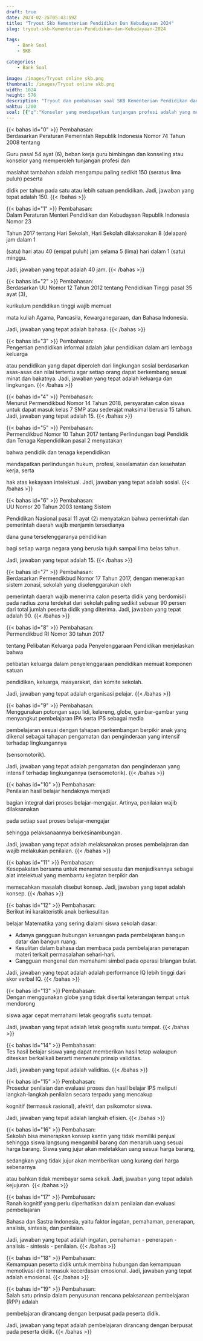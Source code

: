 ```yaml
---
draft: true
date: 2024-02-25T05:43:59Z
title: "Tryout Skb Kementerian Pendidikan Dan Kebudayaan 2024"
slug: tryout-skb-Kementerian-Pendidikan-dan-Kebudayaan-2024

tags:
    - Bank Soal
    - SKB

categories:
    - Bank Soal

image: /images/Tryout online skb.png
thumbnail: /images/Tryout online skb.png
width: 1024
height: 576
description: "Tryout dan pembahasan soal SKB Kementerian Pendidikan dan Kebudayaan 2024"
waktu: 1200
soal: [{"q":"Konselor yang mendapatkan tunjangan profesi adalah yang mengampu bimbingan dan konseling minimal ..... peserta didik setahun","options":["a. 150","b. 175","c. 200","d. 250","e. 275"],"correctIndex":0,"correctResponse":"jawaban benar","incorrectResponse":"jawaban salah"},{"q":"Dalam satu minggu, hari sekolah diselenggarakan selama ...... jam.","options":["a. 30","b. 35","c. 40","d. 45","e. 50"],"correctIndex":2,"correctResponse":"jawaban benar","incorrectResponse":"jawaban salah"},{"q":"Kurikulum pendidikan tinggi wajib memuat pendidikan ....","options":["a. Matematika","b. Ilmu Pengetahuan Alam","c. limu Pengetahuan Sosial","d. Bahasa","e. Sejarah"],"correctIndex":3,"correctResponse":"jawaban benar","incorrectResponse":"jawaban salah"},{"q":"Contoh konkret jalur pendidikan informal adalah .....","options":["a. Sekolah","b. Pramuka","c. Vokasi","d. Keluarga dan lingkungan","e. Ekstrakurikuler"],"correctIndex":3,"correctResponse":"jawaban benar","incorrectResponse":"jawaban salah"},{"q":"Seorang pelajar dapat diterima dikelas 7 SMP maksimal berusia ...... tahun","options":["a. 21","b. 19","c. 17","d. 15","e. 13"],"correctIndex":3,"correctResponse":"jawaban benar","incorrectResponse":"jawaban salah"},{"q":"Di bawah ini yang bukan merupakan jenis perlindungan terhadap pendidik dan tenaga kependidikan ialah perlindungan","options":["a. Hukum","b. Profesi","c. Keselamatan Kerja","d. Sosial","e. Hak atas kekayan intelektual"],"correctIndex":3,"correctResponse":"jawaban benar","incorrectResponse":"jawaban salah"},{"q":"Pemerintah menjamin ketersediaan dana untuk penyelenggaraan pendidikan bagi tiap warga negara yang berusia 7 sampai dengan ....... tahun.","options":["a. 21","b. 19","c. 17","d. 15","e. 13"],"correctIndex":3,"correctResponse":"jawaban benar","incorrectResponse":"jawaban salah"},{"q":"Menurut ketentuan sistem zonasi, sekolah yang diselenggarakan oleh pemerintah daerah wajib menerima calon peserta didik yang berdomisili pada radius terdekat dari sekolah paling sedikit sebanyak ...... persen","options":["a. 50","b. 60","c. 70","d. 80","e. 90"],"correctIndex":4,"correctResponse":"jawaban benar","incorrectResponse":"jawaban salah"},{"q":"Pelibatan keluarga dalam penyelenggaraan pendidikan memuat komponen-komponen di bawah ini, kecuali","options":["a. Satuan pendidikan","b. Komite sekolah","c. Keluarga","d. Masyarakat","e. Organisasi pelajar"],"correctIndex":4,"correctResponse":"jawaban benar","incorrectResponse":"jawaban salah"},{"q":"Salah satu metode belajar ialah menggunakan benda-benda di sekitar siswa, seperti globe, kapur tulis, kelereng, atau kartu bergambar yang berisi materi IPA atau IPS. Metode ini sesuai bagi anak yang perkembangan berpikirnya berada di tahap","options":["A. Pengamatan dan pengindraan yang intensif terhadap lingkungannya (sensomotorik)","B. Dominasi pengamatan yang bersifat egosentris"," C. Anak memahami hasil pengamatan se-suai interpretasinya sendiri (operasional egosentris)"," D. Anak memahami angka. Tetapi masih memakai objek yang bersifat konkret (operasional konkret)"," E Kemampuan mengoperasikan logika yang tidak terikat lagi dengan objek yang bersifat konkret (operasional formal)"],"correctIndex":0,"correctResponse":"jawaban benar","incorrectResponse":"jawaban salah"},{"q":"Penilaian hasil belajar hendaknya menjadi bagian integral dari proses pembelajaran. Ini berarti guru harus","options":["A. Melaksanakan proses pembelajaran","B. Melaksanakan proses pembelajaran dan boleh melakukan penilaian","C. Melaksanakan proses pembelajaran dan wajib melakukan penilaian","D. Melakukan penilaian tergantung pada kemampuan siswa","E. Melakukan penilaian hanya pada mata pelajaran utama saja"],"correctIndex":2,"correctResponse":"jawaban benar","incorrectResponse":"jawaban salah"},{"q":"Kesepakatan bersama untuk menamai sesuatu dan menjadikannya sebagai alat intelektual yang membantu kegiatan berpikir dan memecahkan masalah disebut ....","options":["A. Kesepakatan","B. Perumusan","C. Analogi","D. Pemahaman","E. Konsep"],"correctIndex":4,"correctResponse":"jawaban benar","incorrectResponse":"jawaban salah"},{"q":"Siswa sekolah dasar yang kesulitan mempelajari Matematika umumnya memiliki sejumlah karakteristik seperti di bawah ini, kecuall....","options":["A. Gangguan pemahaman simbol","B. Gangguan pembelajaran bangun datar","C. Gangguan pemahaman hubungan keruangan"," D. Kesulitan dalam bahasa dan membaca","E. Performance IQ lebih tinggi dari skor verbal IQ"],"correctIndex":4,"correctResponse":"jawaban benar","incorrectResponse":"jawaban salah"},{"q":"Guru dapat menggunakan globe yang tidak disertai keterangan tempat untuk mendorong siswa agar cepat memahami .....","options":["A. Peta persebaran populasi manusia","B. Letak geografis suatu tempat","C. Sumber daya alam potensial di suatu wilayah"," D. Ragam ras dan etnik di setiap negara","E. Jenis satwa endemik suatu daerah"],"correctIndex":1,"correctResponse":"jawaban benar","incorrectResponse":"jawaban salah"},{"q":"Tes hasil belajar siswa yang dapat memberikan hasil tetap walaupun diteskan berkali-kali berarti memenuhi prinsip....","options":["A. Transparansi","B. Akuntabilitas","C. Kapabilitas","D. Validitas","E. Imunitas"],"correctIndex":3,"correctResponse":"jawaban benar","incorrectResponse":"jawaban salah"},{"q":"Prosedur penilaian dan evaluasi proses dan hasil belajar IPS meliputi langkah-langkah penilaian secara terpadu di bawah ini, kecuali....","options":["A. Kognitif","B. Efisien","C. Afektif","D. Psikomotor siswa","E. Kemampuan rasional"],"correctIndex":1,"correctResponse":"jawaban benar","incorrectResponse":"jawaban salah"},{"q":"Sejumlah sekolah menerapkan konsep kantin yang tidak memiliki penjual sehingga siswa langsung mengambil barang dan menaruh uang sesuai harga barang. Kantin model ini mengajarkan nilai .....","options":["A. Kerajinan","B. Kemandirian","C. Toleransi","D. Kejujuran","E. Tenggang rasa"],"correctIndex":3,"correctResponse":"jawaban benar","incorrectResponse":"jawaban salah"},{"q":"Ranah kognitif yang perlu diperhatikan dalam penilaian dan evaluasi pembelajaran Bahasa dan Sastra Indonesia, yaitu ...","options":["A. Ingatan -  kemauan -  penerapan -  analisis -  sintesis -  dan penilaian","B. Ingatan -  pemahaman -  penerapan -  analisis -  sintesis -  dan penilaian","C. Ingatan -  pemahaman -  kemauan -  analisis -  sintesis -  dan penilaian","D. Minat -  pemahaman -  penerapan -  analisis -  sintesis -  dan penilaian","E. Minat -  ingatan -  sintesis -  kemauan -  kognitif -  dan pemahaman"],"correctIndex":1,"correctResponse":"jawaban benar","incorrectResponse":"jawaban salah"},{"q":"Kemampuan peserta didik untuk membina hubungan dan kemampuan memotivasi diri termasuk kecerdasan...","options":["A. Akademik","B. Sosial","C. Moral","D. Eksistensial","E. Emosional"],"correctIndex":4,"correctResponse":"jawaban benar","incorrectResponse":"jawaban salah"},{"q":"Salah satu prinsip dalam penyusunan rencana pelaksanaan pembelajaran (RPP) adalah","options":["A. Pembelajaran dirancang dengan berpusat pada peserta didik","B. RPP bersumber dari silabus","C. RPP dilandaskan pada kebutuhan lembaga pendidikan","D. Alokasi waktu sesuai dengan jadwal tiap satuan pendidikan","E. Bahan ajar berbasis kompetensi"],"correctIndex":0,"correctResponse":"jawaban benar","incorrectResponse":"jawaban salah"}]
---
```


{{< bahas id="0" >}} Pembahasan: <br>
Berdasarkan Peraturan Pemerintah Republik Indonesia Nomor 74 Tahun 2008 tentang

Guru pasal 54 ayat (6), beban kerja guru
bimbingan dan konseling atau konselor
yang memperoleh tunjangan profesi dan

maslahat tambahan adalah mengampu paling sedikit 150 (seratus lima puluh) peserta

didik per tahun pada satu atau lebih satuan
pendidikan.
Jadi, jawaban yang tepat adalah 150.
{{< /bahas >}}

{{< bahas id="1" >}} Pembahasan: <br>
Dalam Peraturan Menteri Pendidikan dan
Kebudayaan Republik Indonesia Nomor 23

Tahun 2017 tentang Hari Sekolah, Hari Sekolah dilaksanakan 8 (delapan) jam dalam 1

(satu) hari atau 40 (empat puluh) jam selama 5 (lima) hari dalam 1 (satu) minggu.

Jadi, jawaban yang tepat adalah 40 jam.
{{< /bahas >}}

{{< bahas id="2" >}} Pembahasan: <br>
Berdasarkan UU Nomor 12 Tahun 2012 tentang Pendidikan Tinggi pasal 35 ayat (3),

kurikulum pendidikan tinggi wajib memuat

mata kuliah Agama, Pancasila, Kewarganegaraan, dan Bahasa Indonesia.

Jadi, jawaban yang tepat adalah bahasa.
{{< /bahas >}}

{{< bahas id="3" >}} Pembahasan: <br>
Pengertian pendidikan informal adalah jalur pendidikan dalam arti lembaga keluarga

atau pendidikan yang dapat diperoleh dari
lingkungan sosial berdasarkan asas-asas
dan nilai tertentu agar setiap orang dapat
berkembang sesuai minat dan bakatnya.
Jadi, jawaban yang tepat adalah keluarga
dan lingkungan.
{{< /bahas >}}

{{< bahas id="4" >}} Pembahasan: <br>
Menurut Permendikbud Nomor 14 Tahun
2018, persyaratan calon siswa untuk dapat
masuk kelas 7 SMP atau sederajat maksimal
berusia 15 tahun.
Jadi, jawaban yang tepat adalah 15.
{{< /bahas >}}

{{< bahas id="5" >}} Pembahasan: <br>
Permendikbud Nomor 10 Tahun 2017 tentang Perlindungan bagi Pendidik dan Tenaga Kependidikan pasal 2 menyatakan

bahwa pendidik dan tenaga kependidikan

mendapatkan perlindungan hukum, profesi, keselamatan dan kesehatan kerja, serta

hak atas kekayaan intelektual.
Jadi, jawaban yang tepat adalah sosial.
{{< /bahas >}}

{{< bahas id="6" >}} Pembahasan: <br>
UU Nomor 20 Tahun 2003 tentang Sistem

Pendidikan Nasional pasal 11 ayat (2) menyatakan bahwa pemerintah dan pemerintah daerah wajib menjamin tersedianya

dana guna terselenggaranya pendidikan

bagi setiap warga negara yang berusia tujuh sampai lima belas tahun.

Jadi, jawaban yang tepat adalah 15.
{{< /bahas >}}

{{< bahas id="7" >}} Pembahasan: <br>
Berdasarkan Permendikbud Nomor 17 Tahun 2017, dengan menerapkan sistem zonasi, sekolah yang diselenggarakan oleh

pemerintah daerah wajib menerima calon
peserta didik yang berdomisili pada radius
zona terdekat dari sekolah paling sedikit
sebesar 90 persen dari total jumlah peserta
didik yang diterima.
Jadi, jawaban yang tepat adalah 90.
{{< /bahas >}}

{{< bahas id="8" >}} Pembahasan: <br>
Permendikbud RI Nomor 30 tahun 2017

tentang Pelibatan Keluarga pada Penyelenggaraan Pendidikan menjelaskan bahwa

pelibatan keluarga dalam penyelenggaraan pendidikan memuat komponen satuan

pendidikan, keluarga, masyarakat, dan komite sekolah.

Jadi, jawaban yang tepat adalah organisasi
pelajar.
{{< /bahas >}}

{{< bahas id="9" >}} Pembahasan: <br>
Menggunakan potongan sapu lidi, kelereng,
globe, gambar-gambar yang menyangkut
pembelajaran IPA serta IPS sebagai media

pembelajaran sesuai dengan tahapan perkembangan berpikir anak yang dikenal sebagai tahapan pengamatan dan penginderaan yang intensif terhadap lingkungannya

(sensomotorik).

Jadi, jawaban yang tepat adalah pengamatan dan penginderaan yang intensif terhadap lingkungannya (sensomotorik).
{{< /bahas >}}

{{< bahas id="10" >}} Pembahasan: <br>
Penilaian hasil belajar hendaknya menjadi

bagian integral dari proses belajar-mengajar. Artinya, penilaian wajib dilaksanakan

pada setiap saat proses belajar-mengajar

sehingga pelaksanaannya berkesinambungan.

Jadi, jawaban yang tepat adalah melaksanakan proses pembelajaran dan wajib melakukan penilaian.
{{< /bahas >}}

{{< bahas id="11" >}} Pembahasan: <br>
Kesepakatan bersama untuk menamai sesuatu dan menjadikannya sebagai alat intelektual yang membantu kegiatan berpikir dan

memecahkan masalah disebut konsep.
Jadi, jawaban yang tepat adalah konsep.
{{< /bahas >}}

{{< bahas id="12" >}} Pembahasan: <br>
Berikut ini karakteristik anak berkesulitan

belajar Matematika yang sering dialami siswa sekolah dasar: <br>

- Adanya gangguan hubungan keruangan pada pembelajaran bangun datar dan bangun ruang. <br>
- Kesulitan dalam bahasa dan membaca pada pembelajaran penerapan materi
terkait permasalahan sehari-hari.  <br>
- Gangguan mengenal dan memahami
simbol pada operasi bilangan bulat. <br>

Jadi, jawaban yang tepat adalah adalah performance IQ lebih tinggi dari skor verbal IQ.
{{< /bahas >}}

{{< bahas id="13" >}} Pembahasan: <br>
Dengan menggunakan globe yang tidak disertai keterangan tempat untuk mendorong

siswa agar cepat memahami letak geografis
suatu tempat.

Jadi, jawaban yang tepat adalah letak geografis suatu tempat.
{{< /bahas >}}

{{< bahas id="14" >}} Pembahasan: <br>
Tes hasil belajar siswa yang dapat memberikan hasil tetap walaupun diteskan berkalikali berarti memenuhi prinsip validitas.

Jadi, jawaban yang tepat adalah validitas.
{{< /bahas >}}

{{< bahas id="15" >}} Pembahasan: <br>
Prosedur penilaian dan evaluasi proses dan
hasil belajar IPS meliputi langkah-langkah
penilaian secara terpadu yang mencakup

kognitif (termasuk rasional), afektif, dan psikomotor siswa.

Jadi, jawaban yang tepat adalah langkah
efisien.
{{< /bahas >}}

{{< bahas id="16" >}} Pembahasan: <br>
Sekolah bisa menerapkan konsep kantin
yang tidak memiliki penjual sehingga siswa
langsung mengambil barang dan menaruh
uang sesuai harga barang. Siswa yang jujur
akan meletakkan uang sesuai harga barang,

sedangkan yang tidak jujur akan memberikan uang kurang dari harga sebenarnya

atau bahkan tidak membayar sama sekali.
Jadi, jawaban yang tepat adalah kejujuran.
{{< /bahas >}}

{{< bahas id="17" >}} Pembahasan: <br>
Ranah kognitif yang perlu diperhatikan dalam penilaian dan evaluasi pembelajaran

Bahasa dan Sastra Indonesia, yaitu faktor
ingatan, pemahaman, penerapan, analisis,
sintesis, dan penilaian.

Jadi, jawaban yang tepat adalah ingatan,
pemahaman - penerapan - analisis - sintesis -
penilaian.
{{< /bahas >}}

{{< bahas id="18" >}} Pembahasan: <br>
Kemampuan peserta didik untuk membina
hubungan dan kemampuan memotivasi diri
termasuk kecerdasan emosional.
Jadi, jawaban yang tepat adalah emosional.
{{< /bahas >}}

{{< bahas id="19" >}} Pembahasan: <br>
Salah satu prinsip dalam penyusunan rencana pelaksanaan pembelajaran (RPP) adalah

pembelajaran dirancang dengan berpusat
pada peserta didik.

Jadi, jawaban yang tepat adalah pembelajaran dirancang dengan berpusat pada peserta didik.
{{< /bahas >}}

